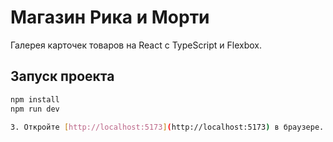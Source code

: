 # Магазин Рика и Морти

Галерея карточек товаров на React с TypeScript и Flexbox.

## Запуск проекта

```bash
npm install
npm run dev

3. Откройте [http://localhost:5173](http://localhost:5173) в браузере.
